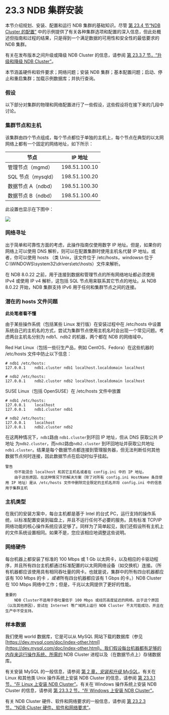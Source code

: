 # 23.3 NDB 集群安装

本节介绍规划、安装、配置和运行 NDB 集群的基础知识。尽管 [第 23.4 节“NDB Cluster 的配置”](https://dev.mysql.com/doc/refman/8.0/en/mysql-cluster-configuration.html "23.4 NDB集群的配置") 中的示例提供了有关各种集群选项和配置的深入信息，但此处概述但指南和过程的结果，只是得到一个满足数据的可用性和安全性的最低要求的 NDB 集群。

有关在发布版本之间升级或降级 NDB Cluster 的信息，请参阅 [第 23.3.7 节，“升级和降级 NDB Cluster”](https://dev.mysql.com/doc/refman/8.0/en/mysql-cluster-upgrade-downgrade.html "23.3.7 升级和降级 NDB 集群")。

本节涵盖硬件和软件要求；网络问题；安装 NDB 集群；基本配置问题；启动、停止和重启集群；加载示例数据库；并执行查询。

### 假设

以下部分对集群的物理和网络配置进行了一些假设，这些假设将在接下来的几段中讨论。

### 集群节点和主机

该集群由四个节点组成，每个节点都位于单独的主机上，每个节点在典型的以太网网络上都有一个固定的网络地址，如下所示：

| 节点             | IP 地址         |
| -------------- | ------------- |
| 管理节点（mgmd）     | 198.51.100.10 |
| SQL 节点（mysqld） | 198.51.100.20 |
| 数据节点 A（ndbd）   | 198.51.100.30 |
| 数据节点 B（ndbd）   | 198.51.100.40 |

此设置也显示在下图中：

![](/Users/bichengfei/opt/own/project/MySQL/MySQL%20NDB%20Cluster%208.0/NDB%20Cluster%20Overview/NDB%20Cluster%20Installation/1.png)

### 网络寻址

出于简单和可靠性方面的考虑，此操作指南仅使用数字 IP 地址。但是，如果你的网络上可以使用 DNS 解析，则可以在配置集群时使用主机名代替 IP 地址。或者，你可以使用 hosts （类 Unix，该文件位于 /etc/hosts，windowsn 位于C:\WINDOWS\system32\drivers\etc\hosts）文件来解析。

在 NDB 8.0.22 之前，用于连接到数据和管理节点的所有网络地址都必须使用 IPv4 或使用 IP v4 解析，这包括 SQL 节点用来联系其它节点的地址。从 NDB 8.0.22 开始，NDB 集群支持 IPv6 用于任何和集群节点之间的连接。

### 潜在的 hosts 文件问题

**此处笔者看不懂**

由于某些操作系统（包括某些 Linux 发行版）在安装过程中在 /etc/hosts 中设置系统自己的主机名的方式，尝试为集群节点使用主机名时会出现一个常见问题。考虑两台主机名分别为 ndb1、ndb2 的机器，两个都在 NDB 的网络域中。

Red Hat Linux（包括一些衍生产品，例如 CentOS、Fedora）在这些机器的 /etc/hosts 文件中防止以下信息：

```shell
# ndb1 /etc/hosts:
127.0.0.1    ndb1.cluster ndb1 localhost.localdomain localhost
```

```shell
# ndb2 /etc/hosts:
127.0.0.1    ndb2.cluster ndb2 localhost.localdomain localhost
```

SUSE Linux（包括  OpenSUSE）在 /etc/hosts 文件中放置

```shell
# ndb1 /etc/hosts:
127.0.0.1    localhost
127.0.0.1    ndb1.cluster ndb1
```

```shell
# ndb2 /etc/hosts:
127.0.0.1    localhost
127.0.0.1    ndb2.cluster ndb2
```

在这两种情况下，`ndb1`路由 `ndb1.cluster`到环回 IP 地址，但从 DNS 获取公共 IP 地址 为`ndb2.cluster`，而`ndb2`路由`ndb2.cluster` 到环回地址并获取公共地址 `ndb1.cluster`。结果是每个数据节点都连接到管理服务器，但无法判断任何其他数据节点何时连接，因此数据节点在启动时似乎挂起。

```textile
警告
    你不能混合 localhost 和其它主机名或者在 config.ini 中的 IP 地址。
    由于这些原因，在这种情况下的解决方案（除了对所有 config.ini HostName 条目使用 IP 地址）是从 /etc/hosts 文件中删除完全限定的主机名并将 config.ini 中的信息用于集群主机
```

### 主机类型

在我们的安装方案中，每台主机都是基于 Intel 的台式 PC，运行支持的操作系统，以标准配置安装到磁盘上，并且不运行任何不必要的服务。具有标准 TCP/IP 网络功能的核心操作系统应该足够了。同样为了简单起见，我们还假设所有主机上的文件系统设置相同。如果不是，您应该相应地调整这些说明。

### 网络硬件

 每台机器上都安装了标准的 100 Mbps 或 1 Gb 以太网卡，以及相应的卡驱动程序，并且所有四台主机都通过标准配置的以太网网络设备（如交换机）连接。（所有机器都应该使用具有相同吞吐量的网卡。也就是说，集群中的所有四台机器都应该有 100 Mbps 的卡 *，或者*所有四台机器都应该有 1 Gbps 的卡。）NDB Cluster 在 100 Mbps 网络中工作；但是，千兆以太网提供了更好的性能。

```textile
重要的
    NDB Cluster不适用于吞吐量低于 100 Mbps 或经历高度延迟的网络。出于这个原因（以及其他原因），尝试在 Internet 等广域网上运行 NDB Cluster 不太可能成功，并且在生产中不受支持。
```

### 样本数据

我们使用 world 数据库，它是可以从  MySQL 网站下载的数据库（参见 [https://dev.mysql.com/doc/index-other.html](https://dev.mysql.com/doc/index-other.html)。我们假设每台机器都有足够的内存来运行操作系统、所需的 NDB Cluster 进程以及（在数据节点上）存储数据库。

有关安装 MySQL 的一般信息，请参阅 [第 2 章，*安装和升级 MySQL*](https://dev.mysql.com/doc/refman/8.0/en/installing.html "第 2 章 安装和升级 MySQL")。有关在 Linux 和其他类 Unix 操作系统上安装 NDB Cluster 的信息，请参阅 [第 23.3.1 节，“在 Linux 上安装 NDB Cluster”](https://dev.mysql.com/doc/refman/8.0/en/mysql-cluster-install-linux.html "23.3.1 在 Linux 上安装 NDB 集群")。有关在 Windows 操作系统上安装 NDB Cluster 的信息，请参阅 [第 23.3.2 节，“在 Windows 上安装 NDB Cluster”](https://dev.mysql.com/doc/refman/8.0/en/mysql-cluster-install-windows.html "23.3.2 在 Windows 上安装 NDB Cluster")。

有关 NDB Cluster 硬件、软件和网络要求的一般信息，请参阅 [第 23.2.3 节，“NDB Cluster 硬件、软件和网络要求”](https://dev.mysql.com/doc/refman/8.0/en/mysql-cluster-overview-requirements.html "23.2.3 NDB Cluster 硬件、软件和网络要求")。

